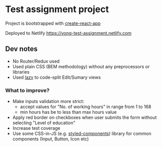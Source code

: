 # Test assignment project

Project is bootstrapped with [create-react-app](https://facebook.github.io/create-react-app/)

Deployed to Netlify <https://vonq-test-assignment.netlify.com>

## Dev notes

- No Router/Redux used
- Used plain CSS (BEM methodology) without any preprocessors or libraries
- Used [lazy](https://github.com/yuyokk/test-assignment/blob/master/src/components/JobPosition/index.js#L3-L4) to code-split Edit/Sumary views

### What to improve?

- Make inputs validation more strict:
  - accept values for "No. of working hours" in range from 1 to 168
  - min hours has be to less than max hours value
- Apply red border on checkboxes when user submits the form without selecting "Level of education"
- Increase test coverage
- Use some CSS-in-JS (e.g. [styled-components](https://www.styled-components.com/)) library for common components (Input, Button, Icon etc)
